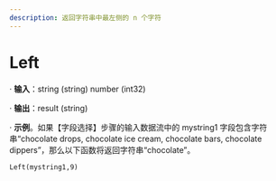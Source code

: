 ```yaml
---
description: 返回字符串中最左侧的 n 个字符
---
```


# Left

· **输入**：string (string) number (int32)

· **输出**：result (string)

· **示例**。如果【字段选择】步骤的输入数据流中的 mystring1 字段包含字符串“chocolate drops, chocolate ice cream, chocolate bars, chocolate dippers”，那么以下函数将返回字符串“chocolate”。

`Left(mystring1,9)`
